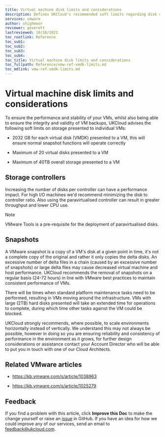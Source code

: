 ```yaml
---
title: Virtual machine disk limits and considerations
description: Defines UKCloud's recommended soft limits regarding disk capacity and any associated operational considerations
services: vmware
author: shighmoor
reviewer: geverett
lastreviewed: 10/10/2022
toc_rootlink: Reference
toc_sub1: 
toc_sub2:
toc_sub3:
toc_sub4:
toc_title: Virtual machine disk limits and considerations
toc_fullpath: Reference/vmw-ref-vmdk-limits.md
toc_mdlink: vmw-ref-vmdk-limits.md
---
```


# Virtual machine disk limits and considerations

To ensure the performance and stability of your VMs, whilst also being able to ensure the integrity and validity of VM backups, UKCloud advises the following soft limits on storage presented to individual VMs:

- 2032 GB for each virtual disk (VMDK) presented to a VM, this will ensure normal snapshot functions will operate correctly

- Maximum of 20 virtual disks presented to a VM

- Maximum of 40TB overall storage presented to a VM

## Storage controllers

Increasing the number of disks per controller can have a performance impact. For high I/O machines we'd recommend minimizing the disk to controller ratio. Also using the paravirtualised controller can result in greater throughput and lower CPU use.

> [!NOTE]
> VMware Tools is a pre-requisite for the deployment of paravirtualised disks.

## Snapshots

A VMware snapshot is a copy of a VM's disk at a given point in time, it's not a complete copy of the original and rather it only copies the delta disks. An excessive number of delta files in a chain (caused by an excessive number of snapshots) or large delta files may cause decreased virtual machine and host performance. UKCloud recommends the removal of snapshots on a regular basis (24-72 hours) in line with VMware best practices to maintain consistent performance of VMs.

There will be times when standard platform maintenance tasks need to be performed, resulting in VMs moving around the infrastructure. VMs with large (2TB) hard disks presented will take an extended time for operations to complete, during which time other tasks against the VM could be blocked.

UKCloud strongly recommends, where possible, to scale environments horizontally instead of vertically. We understand this may not always be possible, however in doing so you are ensuring reliability and consistency of performance in the environment as it grows, for further design considerations or assistance contact your Account Director who will be able to put you in touch with one of our Cloud Architects.

## Related VMware articles

- https://kb.vmware.com/s/article/1038963

- https://kb.vmware.com/s/article/1025279

## Feedback

If you find a problem with this article, click **Improve this Doc** to make the change yourself or raise an [issue](https://github.com/UKCloud/documentation/issues) in GitHub. If you have an idea for how we could improve any of our services, send an email to <feedback@ukcloud.com>.
